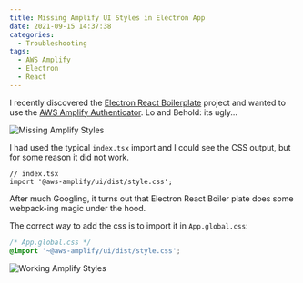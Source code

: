```yaml
---
title: Missing Amplify UI Styles in Electron App
date: 2021-09-15 14:37:38
categories:
  - Troubleshooting
tags:
  - AWS Amplify
  - Electron
  - React
---
```


I recently discovered the [Electron React Boilerplate](https://electron-react-boilerplate.js.org/) project and wanted to use the [AWS Amplify Authenticator](https://docs.amplify.aws/ui/auth/authenticator/q/framework/react/). Lo and Behold: its ugly...

<!-- more -->

![Missing Amplify Styles](missing-amplify-styles.png)

I had used the typical `index.tsx` import and I could see the CSS output, but for some reason it did not work.

```tsx
// index.tsx
import '@aws-amplify/ui/dist/style.css';
```

After much Googling, it turns out that Electron React Boiler plate does some webpack-ing magic under the hood.

The correct way to add the css is to import it in `App.global.css`:

```css
/* App.global.css */
@import '~@aws-amplify/ui/dist/style.css';
```

![Working Amplify Styles](working-amplify-styles.png)
